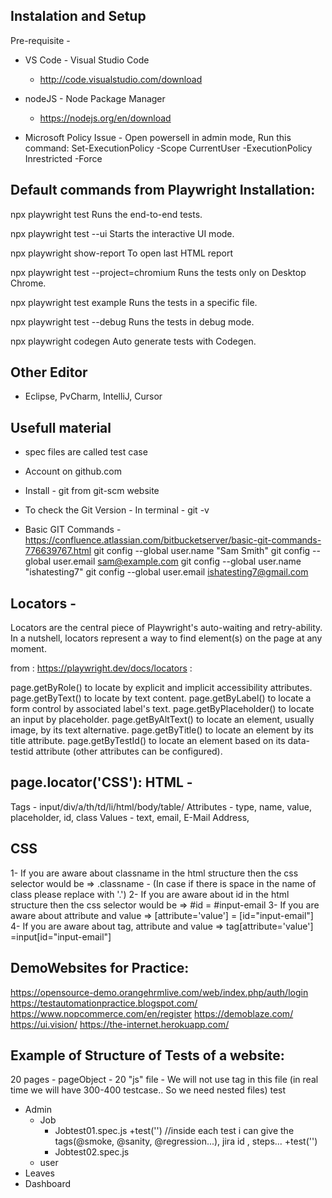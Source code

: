 Instalation and Setup
---------------------

Pre-requisite - 
  - VS Code - Visual Studio Code
    - http://code.visualstudio.com/download

  - nodeJS - Node Package Manager
    - https://nodejs.org/en/download

  - Microsoft Policy Issue - Open powersell in admin mode, Run this command:
    Set-ExecutionPolicy -Scope CurrentUser -ExecutionPolicy Inrestricted -Force


Default commands from Playwright Installation:
----------------------------------------------

  npx playwright test
    Runs the end-to-end tests.

  npx playwright test --ui
    Starts the interactive UI mode.

  npx playwright show-report
    To open last HTML report

  npx playwright test --project=chromium
    Runs the tests only on Desktop Chrome.

  npx playwright test example
    Runs the tests in a specific file.

  npx playwright test --debug
    Runs the tests in debug mode.

  npx playwright codegen
    Auto generate tests with Codegen.



Other Editor
------------
 - Eclipse, PvCharm, IntelliJ, Cursor

Usefull material
----------------
 
 - spec files are called test case

 - Account on github.com
 - Install - git from git-scm website 
 - To check the Git Version - In terminal - git -v
 - Basic GIT Commands - https://confluence.atlassian.com/bitbucketserver/basic-git-commands-776639767.html
        git config --global user.name "Sam Smith" git config --global user.email sam@example.com
        git config --global user.name "ishatesting7" git config --global user.email ishatesting7@gmail.com

Locators -
----------
Locators are the central piece of Playwright's auto-waiting and retry-ability. In a nutshell, locators represent a way to find element(s) on the page at any moment.

from :  https://playwright.dev/docs/locators  :

page.getByRole() to locate by explicit and implicit accessibility attributes.
page.getByText() to locate by text content. 
page.getByLabel() to locate a form control by associated label's text. 
page.getByPlaceholder() to locate an input by placeholder. 
page.getByAltText() to locate an element, usually image, by its text alternative. 
page.getByTitle() to locate an element by its title attribute. 
page.getByTestId() to locate an element based on its data-testid attribute (other attributes can be configured).

page.locator('CSS'):
HTML -
------
Tags - input/div/a/th/td/li/html/body/table/ 
Attributes - type, name, value, placeholder, id, class 
Values - text, email, E-Mail Address,

CSS
---
1- If you are aware about classname in the html structure then the css selector would be => .classname - (In case if there is space in the name of class please replace with '.')
2- If you are aware about id in the html structure then the css selector would be => #id = #input-email
3- If you are aware about attribute and value => [attribute='value'] = [id="input-email"]
4- If you are aware about tag, attribute and value => tag[attribute='value'] =input[id="input-email"]

DemoWebsites for Practice:
--------------------------
https://opensource-demo.orangehrmlive.com/web/index.php/auth/login
https://testautomationpractice.blogspot.com/
https://www.nopcommerce.com/en/register
https://demoblaze.com/
https://ui.vision/
https://the-internet.herokuapp.com/


Example of Structure of Tests of a website:
-------------------------------------------
20 pages -
pageObject - 20 "js" file - We will not use tag in this file
(in real time we will have 300-400 testcase.. So we need nested files)
test
 - Admin
   - Job
     - Jobtest01.spec.js 
        +test('')   //inside each test i can give the tags(@smoke, @sanity, @regression...), jira id , steps...
        +test('') 
     - Jobtest02.spec.js
   - user
 - Leaves
 - Dashboard








